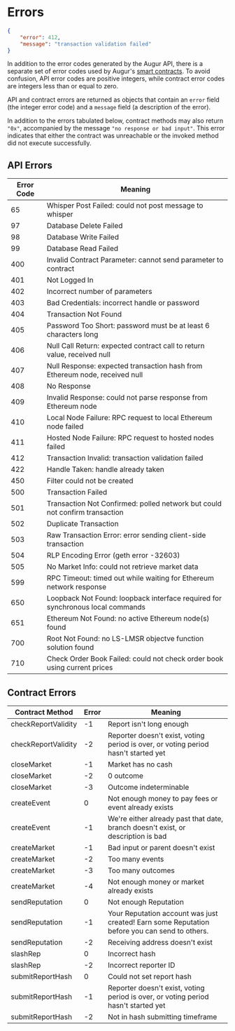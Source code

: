 Errors
======

```json
{
    "error": 412,
    "message": "transaction validation failed"
}
```

In addition to the error codes generated by the Augur API, there is a separate set of error codes used by Augur's [smart contracts](https://github.com/AugurProject/augur-core).  To avoid confusion, API error codes are positive integers, while contract error codes are integers less than or equal to zero.

API and contract errors are returned as objects that contain an `error` field (the integer error code) and a `message` field (a description of the error).

<aside class="notice">In addition to the errors tabulated below, contract methods may also return <code>"0x"</code>, accompanied by the message <code>"no response or bad input"</code>.  This error indicates that either the contract was unreachable or the invoked method did not execute successfully.</aside>

API Errors
----------

Error Code | Meaning
---------- | -------
65 | Whisper Post Failed: could not post message to whisper
97 | Database Delete Failed
98 | Database Write Failed
99 | Database Read Failed
400 | Invalid Contract Parameter: cannot send parameter to contract
401 | Not Logged In
402 | Incorrect number of parameters
403 | Bad Credentials: incorrect handle or password
404 | Transaction Not Found
405 | Password Too Short: password must be at least 6 characters long
406 | Null Call Return: expected contract call to return value, received null
407 | Null Response: expected transaction hash from Ethereum node, received null
408 | No Response
409 | Invalid Response: could not parse response from Ethereum node
410 | Local Node Failure: RPC request to local Ethereum node failed
411 | Hosted Node Failure: RPC request to hosted nodes failed
412 | Transaction Invalid: transaction validation failed
422 | Handle Taken: handle already taken
450 | Filter could not be created
500 | Transaction Failed
501 | Transaction Not Confirmed: polled network but could not confirm transaction
502 | Duplicate Transaction
503 | Raw Transaction Error: error sending client-side transaction
504 | RLP Encoding Error (geth error -32603)
505 | No Market Info: could not retrieve market data
599 | RPC Timeout: timed out while waiting for Ethereum network response
650 | Loopback Not Found: loopback interface required for synchronous local commands
651 | Ethereum Not Found: no active Ethereum node(s) found
700 | Root Not Found: no LS-LMSR objectve function solution found
710 | Check Order Book Failed: could not check order book using current prices

Contract Errors
---------------

Contract Method | Error | Meaning
--------------- | ----- | -------
checkReportValidity | -1 | Report isn't long enough
checkReportValidity | -2 | Reporter doesn't exist, voting period is over, or voting period hasn't started yet
closeMarket | -1 | Market has no cash
closeMarket | -2 | 0 outcome
closeMarket | -3 | Outcome indeterminable
createEvent | 0 | Not enough money to pay fees or event already exists
createEvent | -1 | We're either already past that date, branch doesn't exist, or description is bad
createMarket | -1 | Bad input or parent doesn't exist
createMarket | -2 | Too many events
createMarket | -3 | Too many outcomes
createMarket | -4 | Not enough money or market already exists
sendReputation | 0 | Not enough Reputation
sendReputation | -1 | Your Reputation account was just created! Earn some Reputation before you can send to others.
sendReputation | -2 | Receiving address doesn't exist
slashRep | 0 | Incorrect hash
slashRep | -2 | Incorrect reporter ID
submitReportHash | 0 | Could not set report hash
submitReportHash | -1 | Reporter doesn't exist, voting period is over, or voting period hasn't started yet
submitReportHash | -2 | Not in hash submitting timeframe

